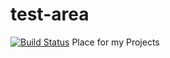 # test-area

[![Build Status](https://travis-ci.org/Sloggran/test-area.svg?branch=master)](https://travis-ci.org/Sloggran/test-area)
Place for my Projects 
